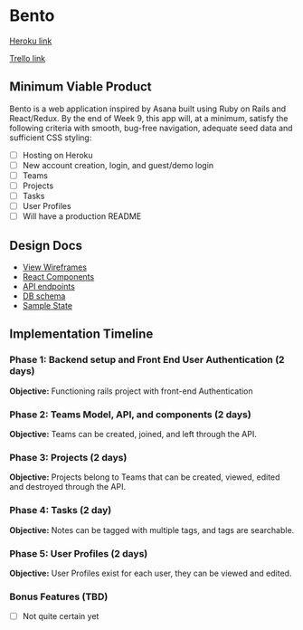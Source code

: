 # Bento

[Heroku link][heroku]

[Trello link][trello]

[heroku]: http://www.herokuapp.com
[trello]: https://trello.com/b/UGFK5ng3/bento-board

## Minimum Viable Product

Bento is a web application inspired by Asana built using Ruby on Rails
and React/Redux.  By the end of Week 9, this app will, at a minimum, satisfy the
following criteria with smooth, bug-free navigation, adequate seed data and
sufficient CSS styling:

- [ ] Hosting on Heroku
- [ ] New account creation, login, and guest/demo login
- [ ] Teams
- [ ] Projects
- [ ] Tasks
- [ ] User Profiles
- [ ] Will have a production README

## Design Docs
* [View Wireframes][wireframes]
* [React Components][components]
* [API endpoints][api-endpoints]
* [DB schema][schema]
* [Sample State][sample-state]

[wireframes]: docs/wireframes
[components]: docs/component-hierarchy.md
[sample-state]: docs/sample-state.md
[api-endpoints]: docs/api-endpoints.md
[schema]: docs/schema.md

## Implementation Timeline

### Phase 1: Backend setup and Front End User Authentication (2 days)

**Objective:** Functioning rails project with front-end Authentication

### Phase 2: Teams Model, API, and components (2 days)

**Objective:** Teams can be created, joined, and left through
the API.

### Phase 3: Projects (2 days)

**Objective:** Projects belong to Teams that can be created, viewed, edited and destroyed through the API.

### Phase 4: Tasks (2 day)

**Objective:** Notes can be tagged with multiple tags, and tags are searchable.

### Phase 5: User Profiles (2 days)

**Objective:** User Profiles exist for each user, they can be viewed and edited.

### Bonus Features (TBD)
- [ ] Not quite certain yet
